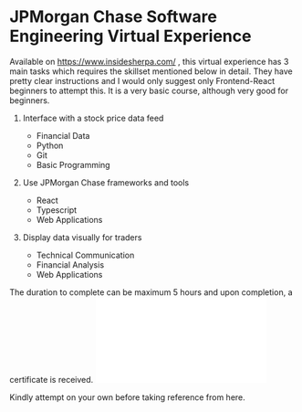 # JPMorgan Chase Software Engineering Virtual Experience

Available on https://www.insidesherpa.com/ , this virtual experience has 3 main tasks which requires the skillset mentioned below in detail. They have pretty clear instructions and I would only suggest only Frontend-React beginners to attempt this. It is a very basic course, although very good for beginners.

1. Interface with a stock price data feed
   - Financial Data
   - Python
   - Git
   - Basic Programming

2. Use JPMorgan Chase frameworks and tools
   - React 
   - Typescript 
   - Web Applications

3. Display data visually for traders
   - Technical Communication
   - Financial Analysis
   - Web Applications
   
 The duration to complete can be maximum 5 hours and upon completion, a certificate is received.
 ![Certificate](R5iK7HMxJGBgaSbvk_JPMorgan%20Chase_ajNtQcxrgfyFafc68_completion_certificate.pdf)

Kindly attempt on your own before taking reference from here.

